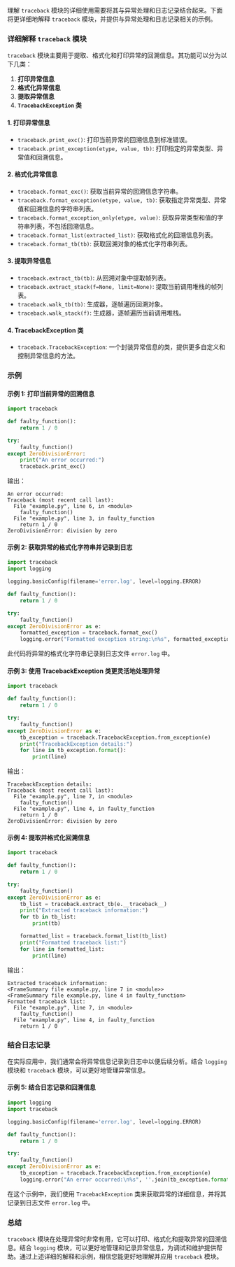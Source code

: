 理解 `traceback` 模块的详细使用需要将其与异常处理和日志记录结合起来。下面将更详细地解释 `traceback` 模块，并提供与异常处理和日志记录相关的示例。

### 详细解释 `traceback` 模块

`traceback` 模块主要用于提取、格式化和打印异常的回溯信息。其功能可以分为以下几类：

1. **打印异常信息**
2. **格式化异常信息**
3. **提取异常信息**
4. **`TracebackException` 类**

#### 1. 打印异常信息

- `traceback.print_exc()`: 打印当前异常的回溯信息到标准错误。
- `traceback.print_exception(etype, value, tb)`: 打印指定的异常类型、异常值和回溯信息。
  
#### 2. 格式化异常信息

- `traceback.format_exc()`: 获取当前异常的回溯信息字符串。
- `traceback.format_exception(etype, value, tb)`: 获取指定异常类型、异常值和回溯信息的字符串列表。
- `traceback.format_exception_only(etype, value)`: 获取异常类型和值的字符串列表，不包括回溯信息。
- `traceback.format_list(extracted_list)`: 获取格式化的回溯信息列表。
- `traceback.format_tb(tb)`: 获取回溯对象的格式化字符串列表。

#### 3. 提取异常信息

- `traceback.extract_tb(tb)`: 从回溯对象中提取帧列表。
- `traceback.extract_stack(f=None, limit=None)`: 提取当前调用堆栈的帧列表。
- `traceback.walk_tb(tb)`: 生成器，逐帧遍历回溯对象。
- `traceback.walk_stack(f)`: 生成器，逐帧遍历当前调用堆栈。

#### 4. TracebackException 类

- `traceback.TracebackException`: 一个封装异常信息的类，提供更多自定义和控制异常信息的方法。

### 示例

#### 示例 1: 打印当前异常的回溯信息

```python
import traceback

def faulty_function():
    return 1 / 0

try:
    faulty_function()
except ZeroDivisionError:
    print("An error occurred:")
    traceback.print_exc()
```

输出：
```
An error occurred:
Traceback (most recent call last):
  File "example.py", line 6, in <module>
    faulty_function()
  File "example.py", line 3, in faulty_function
    return 1 / 0
ZeroDivisionError: division by zero
```

#### 示例 2: 获取异常的格式化字符串并记录到日志

```python
import traceback
import logging

logging.basicConfig(filename='error.log', level=logging.ERROR)

def faulty_function():
    return 1 / 0

try:
    faulty_function()
except ZeroDivisionError as e:
    formatted_exception = traceback.format_exc()
    logging.error("Formatted exception string:\n%s", formatted_exception)
```

此代码将异常的格式化字符串记录到日志文件 `error.log` 中。

#### 示例 3: 使用 TracebackException 类更灵活地处理异常

```python
import traceback

def faulty_function():
    return 1 / 0

try:
    faulty_function()
except ZeroDivisionError as e:
    tb_exception = traceback.TracebackException.from_exception(e)
    print("TracebackException details:")
    for line in tb_exception.format():
        print(line)
```

输出：
```
TracebackException details:
Traceback (most recent call last):
  File "example.py", line 7, in <module>
    faulty_function()
  File "example.py", line 4, in faulty_function
    return 1 / 0
ZeroDivisionError: division by zero
```

#### 示例 4: 提取并格式化回溯信息

```python
import traceback

def faulty_function():
    return 1 / 0

try:
    faulty_function()
except ZeroDivisionError as e:
    tb_list = traceback.extract_tb(e.__traceback__)
    print("Extracted traceback information:")
    for tb in tb_list:
        print(tb)

    formatted_list = traceback.format_list(tb_list)
    print("Formatted traceback list:")
    for line in formatted_list:
        print(line)
```

输出：
```
Extracted traceback information:
<FrameSummary file example.py, line 7 in <module>>
<FrameSummary file example.py, line 4 in faulty_function>
Formatted traceback list:
  File "example.py", line 7, in <module>
    faulty_function()
  File "example.py", line 4, in faulty_function
    return 1 / 0
```

### 结合日志记录

在实际应用中，我们通常会将异常信息记录到日志中以便后续分析。结合 `logging` 模块和 `traceback` 模块，可以更好地管理异常信息。

#### 示例 5: 结合日志记录和回溯信息

```python
import logging
import traceback

logging.basicConfig(filename='error.log', level=logging.ERROR)

def faulty_function():
    return 1 / 0

try:
    faulty_function()
except ZeroDivisionError as e:
    tb_exception = traceback.TracebackException.from_exception(e)
    logging.error("An error occurred:\n%s", ''.join(tb_exception.format()))
```

在这个示例中，我们使用 `TracebackException` 类来获取异常的详细信息，并将其记录到日志文件 `error.log` 中。

### 总结

`traceback` 模块在处理异常时非常有用，它可以打印、格式化和提取异常的回溯信息。结合 `logging` 模块，可以更好地管理和记录异常信息，为调试和维护提供帮助。通过上述详细的解释和示例，相信您能更好地理解并应用 `traceback` 模块。